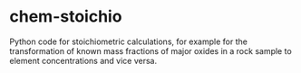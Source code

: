# chem-stoichio
Python code for stoichiometric calculations, for example for the transformation of known mass fractions of major oxides in a rock sample to element concentrations and vice versa.
